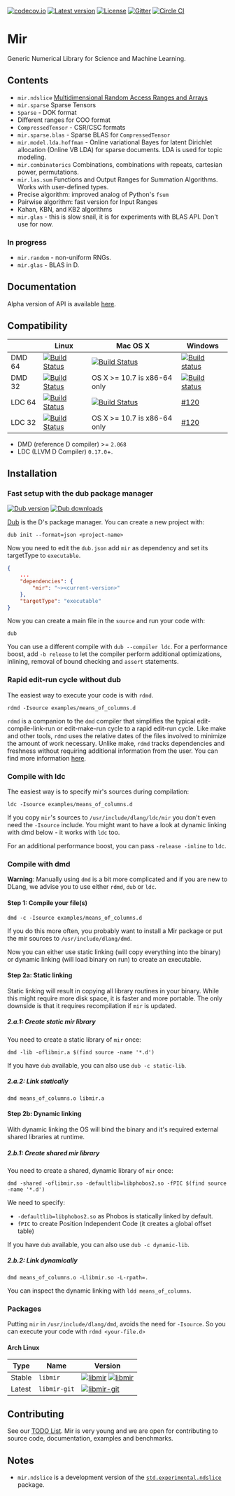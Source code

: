 [![codecov.io](https://codecov.io/github/libmir/mir/coverage.svg?branch=master)](https://codecov.io/github/libmir/mir?branch=master)
[![Latest version](https://img.shields.io/github/tag/libmir/mir.svg?maxAge=3600)](http://code.dlang.org/packages/mir)
[![License](https://img.shields.io/dub/l/mir.svg)](http://code.dlang.org/packages/mir)
[![Gitter](https://img.shields.io/gitter/room/libmir/public.svg)](https://gitter.im/libmir/public)
[![Circle CI](https://circleci.com/gh/libmir/mir.svg?style=svg)](https://circleci.com/gh/libmir/mir)

Mir
======
Generic Numerical Library for Science and Machine Learning.

Contents
--------

- `mir.ndslice` [Multidimensional Random Access Ranges and Arrays](http://dlang.org/phobos-prerelease/std_experimental_ndslice.html)
- `mir.sparse` Sparse Tensors
 - `Sparse` - DOK format
 - Different ranges for COO format
 - `CompressedTensor` - CSR/CSC formats
- `mir.sparse.blas` - Sparse BLAS for `CompressedTensor`
- `mir.model.lda.hoffman` - Online variational Bayes for latent Dirichlet allocation (Online VB LDA) for sparse documents. LDA is used for topic modeling.
- `mir.combinatorics` Combinations, combinations with repeats, cartesian power, permutations.
- `mir.las.sum` Functions and Output Ranges for Summation Algorithms. Works with user-defined types.
 - Precise algorithm: improved analog of Python's `fsum`
 - Pairwise algorithm: fast version for Input Ranges
 - Kahan, KBN, and KB2 algorithms
- `mir.glas` - this is slow snail, it is for experiments with BLAS API. Don't use for now.


### In progress

 - `mir.random` - non-uniform RNGs.
 - `mir.glas` - BLAS in D.

Documentation
-------------

Alpha version of API is available [here](http://docs.mir.dlang.io/latest/index.html).

Compatibility
-------------

|           | Linux | Mac OS X | Windows |
|-----------|-------|----------|---------|
| DMD 64 | [![Build Status](https://travis-ci.org/libmir/mir.svg?branch=master)](https://travis-ci.org/libmir/mir) | [![Build Status](https://travis-ci.org/libmir/mir.svg?branch=master)](https://travis-ci.org/libmir/mir) | [![Build status](https://ci.appveyor.com/api/projects/status/f2n4dih5s4c32q7u/branch/master?svg=true)](https://ci.appveyor.com/project/9il/mir/branch/master) |
| DMD 32 | [![Build Status](https://travis-ci.org/libmir/mir.svg?branch=master)](https://travis-ci.org/libmir/mir) | OS X >= 10.7 is x86-64 only | [![Build status](https://ci.appveyor.com/api/projects/status/f2n4dih5s4c32q7u/branch/master?svg=true)](https://ci.appveyor.com/project/9il/mir/branch/master) |
| LDC 64 | [![Build Status](https://travis-ci.org/libmir/mir.svg?branch=master)](https://travis-ci.org/libmir/mir) | [![Build Status](https://travis-ci.org/libmir/mir.svg?branch=master)](https://travis-ci.org/libmir/mir) | [#120](https://github.com/libmir/mir/issues/120) |
| LDC 32 | [![Build Status](https://travis-ci.org/libmir/mir.svg?branch=master)](https://travis-ci.org/libmir/mir) | OS X >= 10.7 is x86-64 only | [#120](https://github.com/libmir/mir/issues/120) |

- DMD (reference D compiler) >= `2.068`
- LDC (LLVM D Compiler) `0.17.0`+.

Installation
------------

### Fast setup with the dub package manager

[![Dub version](https://img.shields.io/dub/v/mir.svg)](http://code.dlang.org/packages/mir)
[![Dub downloads](https://img.shields.io/dub/dt/mir.svg)](http://code.dlang.org/packages/mir)

[Dub](https://code.dlang.org/getting_started) is the D's package manager.
You can create a new project with:

```
dub init --format=json <project-name>
```

Now you need to edit the `dub.json` add `mir` as dependency and set its targetType to `executable`.

```json
{
	...
	"dependencies": {
		"mir": "~><current-version>"
	},
	"targetType": "executable"
}
```

Now you can create a main file in the `source` and run your code with:

```
dub
```

You can use a different compile with `dub --compiler ldc`.
For a performance boost, add `-b release` to let the compiler perform additional
optimizations, inlining, removal of bound checking and `assert` statements.

### Rapid edit-run cycle without dub

The easiest way to execute your code is with `rdmd`.

```
rdmd -Isource examples/means_of_columns.d
```

`rdmd` is a companion to the `dmd` compiler that simplifies the typical edit-compile-link-run or edit-make-run cycle to a rapid edit-run cycle. Like make and other tools, `rdmd` uses the relative dates of the files involved to minimize the amount of work necessary. Unlike make, `rdmd` tracks dependencies and freshness without requiring additional information from the user.
You can find more information [here](https://dlang.org/rdmd.html).

### Compile with ldc

The easiest way is to specify mir's sources during compilation:

```
ldc -Isource examples/means_of_columns.d
```

If you copy `mir`'s sources to `/usr/include/dlang/ldc/mir` you don't even need the `-Isource` include.
You might want to have a look at dynamic linking with dmd below - it works with `ldc` too.

For an additional performance boost, you can pass `-release -inline` to `ldc`.

### Compile with dmd

__Warning__: Manually using `dmd` is a bit more complicated and if you are new
to DLang, we advise you to use either `rdmd`, `dub` or `ldc`.

#### Step 1: Compile your file(s)

```
dmd -c -Isource examples/means_of_columns.d
```

If you do this more often, you probably want to install a Mir package or put the mir sources to `/usr/include/dlang/dmd`.

Now you can either use static linking (will copy everything into the binary) or dynamic linking (will load binary on run) to create an executable.

#### Step 2a: Static linking

Static linking will result in copying all library routines in your binary. While this might require more disk space, it is faster and more portable.
The only downside is that it requires recompilation if `mir` is updated.

##### 2.a.1: Create static mir library

You need to create a static library of `mir` once:

```
dmd -lib -oflibmir.a $(find source -name '*.d')
```

If you have `dub` available, you can also use `dub -c static-lib`.

##### 2.a.2: Link statically

```
dmd means_of_columns.o libmir.a
```

#### Step 2b: Dynamic linking

With dynamic linking the OS will bind the binary and it's required external shared libraries at runtime.

##### 2.b.1: Create shared mir library

You need to create a shared, dynamic library of `mir` once:

```
dmd -shared -oflibmir.so -defaultlib=libphobos2.so -fPIC $(find source -name '*.d')
```

We need to specify:

- `-defaultlib=libphobos2.so` as Phobos is statically linked by default.
- `fPIC` to create Position Independent Code (it creates a global offset table)

If you have `dub` available, you can also use `dub -c dynamic-lib`.

##### 2.b.2: Link dynamically

```
dmd means_of_columns.o -Llibmir.so -L-rpath=.
```

You can inspect the dynamic linking with `ldd means_of_columns`.

### Packages

Putting `mir` in `/usr/include/dlang/dmd`, avoids the need for `-Isource`.
So you can execute your code with `rdmd <your-file.d>`

#### Arch Linux

| Type   | Name         | Version  |
|--------|--------------|----------|
| Stable | `libmir`     | [![libmir](https://img.shields.io/aur/version/libmir.svg)](https://aur.archlinux.org/packages/libmir/) [![libmir](https://img.shields.io/aur/votes/libmir.svg)](https://aur.archlinux.org/packages/libmir/) |
| Latest | `libmir-git` | [![libmir-git](https://img.shields.io/aur/version/libmir-git.svg)](https://aur.archlinux.org/packages/libmir-git/) |

Contributing
------------

See our [TODO List](https://github.com/libmir/mir/issues?q=is%3Aissue+is%3Aopen+label%3A%22New+Package%22).
Mir is very young and we are open for contributing to source code, documentation, examples and benchmarks.

Notes
-----

- `mir.ndslice` is a development version of the [`std.experimental.ndslice`](http://dlang.org/phobos/std_experimental_ndslice.html) package.
